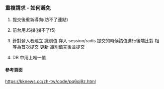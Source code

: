 ### 重複請求 - 如何避免 ###

1. 提交後重新導向(防不了連點)

2. 前台用JS擋(擋不了f5)

3. 針對登入者建立 識別值 存入 session/radis
   提交的時候該值進行後端比對 相等為首次提交
   更新 識別值完後並提交

4. DB 中用上唯一值



#### 參考頁面 ####

https://kknews.cc/zh-tw/code/pq6qj9z.html